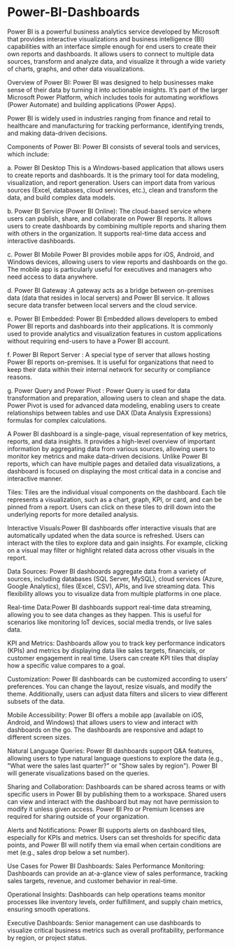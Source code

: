 # Power-BI-Dashboards
Power BI is a powerful business analytics service developed by Microsoft that provides interactive visualizations and business intelligence (BI) capabilities with an interface simple enough for end users to create their own reports and dashboards. It allows users to connect to multiple data sources, transform and analyze data, and visualize it through a wide variety of charts, graphs, and other data visualizations.

Overview of Power BI: 
Power BI was designed to help businesses make sense of their data by turning it into actionable insights. It’s part of the larger Microsoft Power Platform, which includes tools for automating workflows (Power Automate) and building applications (Power Apps).

Power BI is widely used in industries ranging from finance and retail to healthcare and manufacturing for tracking performance, identifying trends, and making data-driven decisions.

Components of Power BI: 
Power BI consists of several tools and services, which include:

a. Power BI Desktop This is a Windows-based application that allows users to create reports and dashboards. It is the primary tool for data modeling, visualization, and report generation. Users can import data from various sources (Excel, databases, cloud services, etc.), clean and transform the data, and build complex data models.

b. Power BI Service (Power BI Online):  The cloud-based service where users can publish, share, and collaborate on Power BI reports. It allows users to create dashboards by combining multiple reports and sharing them with others in the organization. It supports real-time data access and interactive dashboards.

c. Power BI Mobile
Power BI provides mobile apps for iOS, Android, and Windows devices, allowing users to view reports and dashboards on the go. The mobile app is particularly useful for executives and managers who need access to data anywhere.

d. Power BI Gateway :A gateway acts as a bridge between on-premises data (data that resides in local servers) and Power BI service. It allows secure data transfer between local servers and the cloud service.

e. Power BI Embedded:  Power BI Embedded allows developers to embed Power BI reports and dashboards into their applications. It is commonly used to provide analytics and visualization features in custom applications without requiring end-users to have a Power BI account.

f. Power BI Report Server : A special type of server that allows hosting Power BI reports on-premises. It is useful for organizations that need to keep their data within their internal network for security or compliance reasons.

g. Power Query and Power Pivot : Power Query is used for data transformation and preparation, allowing users to clean and shape the data.
Power Pivot is used for advanced data modeling, enabling users to create relationships between tables and use DAX (Data Analysis Expressions) formulas for complex calculations.

A Power BI dashboard is a single-page, visual representation of key metrics, reports, and data insights. It provides a high-level overview of important information by aggregating data from various sources, allowing users to monitor key metrics and make data-driven decisions. Unlike Power BI reports, which can have multiple pages and detailed data visualizations, a dashboard is focused on displaying the most critical data in a concise and interactive manner.

Tiles: Tiles are the individual visual components on the dashboard. Each tile represents a visualization, such as a chart, graph, KPI, or card, and can be pinned from a report. Users can click on these tiles to drill down into the underlying reports for more detailed analysis.

Interactive Visuals:Power BI dashboards offer interactive visuals that are automatically updated when the data source is refreshed. Users can interact with the tiles to explore data and gain insights. For example, clicking on a visual may filter or highlight related data across other visuals in the report.

Data Sources: Power BI dashboards aggregate data from a variety of sources, including databases (SQL Server, MySQL), cloud services (Azure, Google Analytics), files (Excel, CSV), APIs, and live streaming data. This flexibility allows you to visualize data from multiple platforms in one place.

Real-time Data:Power BI dashboards support real-time data streaming, allowing you to see data changes as they happen. This is useful for scenarios like monitoring IoT devices, social media trends, or live sales data.

KPI and Metrics: Dashboards allow you to track key performance indicators (KPIs) and metrics by displaying data like sales targets, financials, or customer engagement in real time. Users can create KPI tiles that display how a specific value compares to a goal.

Customization: Power BI dashboards can be customized according to users' preferences. You can change the layout, resize visuals, and modify the theme. Additionally, users can adjust data filters and slicers to view different subsets of the data.

Mobile Accessibility: Power BI offers a mobile app (available on iOS, Android, and Windows) that allows users to view and interact with dashboards on the go. The dashboards are responsive and adapt to different screen sizes.

Natural Language Queries: Power BI dashboards support Q&A features, allowing users to type natural language questions to explore the data (e.g., "What were the sales last quarter?" or "Show sales by region"). Power BI will generate visualizations based on the queries.

Sharing and Collaboration: Dashboards can be shared across teams or with specific users in Power BI by publishing them to a workspace. Shared users can view and interact with the dashboard but may not have permission to modify it unless given access. Power BI Pro or Premium licenses are required for sharing outside of your organization.

Alerts and Notifications: Power BI supports alerts on dashboard tiles, especially for KPIs and metrics. Users can set thresholds for specific data points, and Power BI will notify them via email when certain conditions are met (e.g., sales drop below a set number).

Use Cases for Power BI Dashboards:
Sales Performance Monitoring:
Dashboards can provide an at-a-glance view of sales performance, tracking sales targets, revenue, and customer behavior in real-time.

Operational Insights:
Dashboards can help operations teams monitor processes like inventory levels, order fulfillment, and supply chain metrics, ensuring smooth operations.

Executive Dashboards:
Senior management can use dashboards to visualize critical business metrics such as overall profitability, performance by region, or project status.


